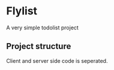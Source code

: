 # Flylist
A very simple todolist project

## Project structure
Client and server side code is seperated.